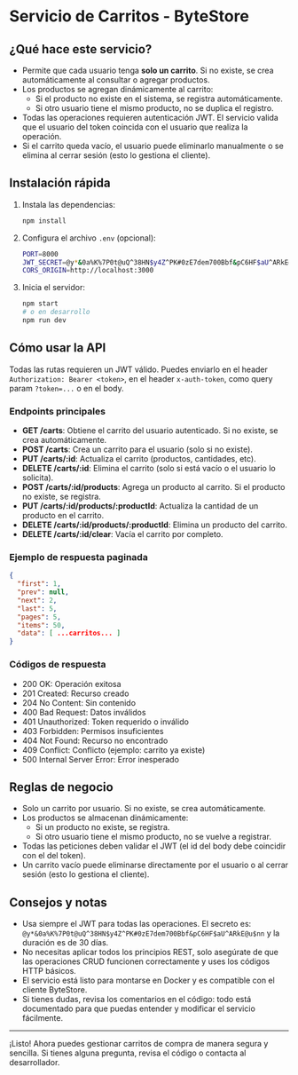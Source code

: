 
# Servicio de Carritos - ByteStore

## ¿Qué hace este servicio?

- Permite que cada usuario tenga **solo un carrito**. Si no existe, se crea automáticamente al consultar o agregar productos.
- Los productos se agregan dinámicamente al carrito:
  - Si el producto no existe en el sistema, se registra automáticamente.
  - Si otro usuario tiene el mismo producto, no se duplica el registro.
- Todas las operaciones requieren autenticación JWT. El servicio valida que el usuario del token coincida con el usuario que realiza la operación.
- Si el carrito queda vacío, el usuario puede eliminarlo manualmente o se elimina al cerrar sesión (esto lo gestiona el cliente).

## Instalación rápida

1. Instala las dependencias:
   ```bash
   npm install
   ```
2. Configura el archivo `.env` (opcional):
   ```bash
   PORT=8000
   JWT_SECRET=@y*&0a%K%7P0t@uQ^38HN$y4Z^PK#0zE7dem700Bbf&pC6HF$aU^ARkE@u$nn
   CORS_ORIGIN=http://localhost:3000
   ```
3. Inicia el servidor:
   ```bash
   npm start
   # o en desarrollo
   npm run dev
   ```

## Cómo usar la API

Todas las rutas requieren un JWT válido. Puedes enviarlo en el header `Authorization: Bearer <token>`, en el header `x-auth-token`, como query param `?token=...` o en el body.

### Endpoints principales

- **GET /carts**: Obtiene el carrito del usuario autenticado. Si no existe, se crea automáticamente.
- **POST /carts**: Crea un carrito para el usuario (solo si no existe).
- **PUT /carts/:id**: Actualiza el carrito (productos, cantidades, etc).
- **DELETE /carts/:id**: Elimina el carrito (solo si está vacío o el usuario lo solicita).
- **POST /carts/:id/products**: Agrega un producto al carrito. Si el producto no existe, se registra.
- **PUT /carts/:id/products/:productId**: Actualiza la cantidad de un producto en el carrito.
- **DELETE /carts/:id/products/:productId**: Elimina un producto del carrito.
- **DELETE /carts/:id/clear**: Vacía el carrito por completo.

### Ejemplo de respuesta paginada

```json
{
  "first": 1,
  "prev": null,
  "next": 2,
  "last": 5,
  "pages": 5,
  "items": 50,
  "data": [ ...carritos... ]
}
```

### Códigos de respuesta

- 200 OK: Operación exitosa
- 201 Created: Recurso creado
- 204 No Content: Sin contenido
- 400 Bad Request: Datos inválidos
- 401 Unauthorized: Token requerido o inválido
- 403 Forbidden: Permisos insuficientes
- 404 Not Found: Recurso no encontrado
- 409 Conflict: Conflicto (ejemplo: carrito ya existe)
- 500 Internal Server Error: Error inesperado

## Reglas de negocio

- Solo un carrito por usuario. Si no existe, se crea automáticamente.
- Los productos se almacenan dinámicamente:
  - Si un producto no existe, se registra.
  - Si otro usuario tiene el mismo producto, no se vuelve a registrar.
- Todas las peticiones deben validar el JWT (el id del body debe coincidir con el del token).
- Un carrito vacío puede eliminarse directamente por el usuario o al cerrar sesión (esto lo gestiona el cliente).

## Consejos y notas

- Usa siempre el JWT para todas las operaciones. El secreto es: `@y*&0a%K%7P0t@uQ^38HN$y4Z^PK#0zE7dem700Bbf&pC6HF$aU^ARkE@u$nn` y la duración es de 30 días.
- No necesitas aplicar todos los principios REST, solo asegúrate de que las operaciones CRUD funcionen correctamente y uses los códigos HTTP básicos.
- El servicio está listo para montarse en Docker y es compatible con el cliente ByteStore.
- Si tienes dudas, revisa los comentarios en el código: todo está documentado para que puedas entender y modificar el servicio fácilmente.

---

¡Listo! Ahora puedes gestionar carritos de compra de manera segura y sencilla. Si tienes alguna pregunta, revisa el código o contacta al desarrollador.
